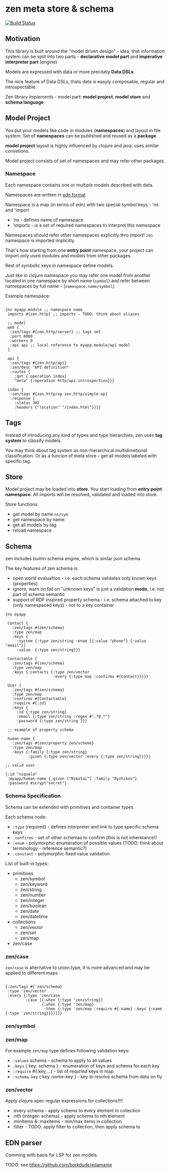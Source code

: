 # zen meta store & schema

[![Build Status](https://travis-ci.org/HealthSamurai/zen.svg?branch=master)](https://travis-ci.org/HealthSamurai/zen)


## Motivation

This library is built around the "model driven design" - idea, that information
system can be split into two parts -
**declarative model part** and **imperative interpreter part** (engine)

Models are expressed with data or more precisely **Data DSLs**.

The nice feature of Data DSLs, thats data is easyly 
composable, regular and introspectable.

Zen library implements - model part:  **model project**, **model store** and **schema language**


## Model Project

You put your models like code in modules (**namespaces**)
and layout in file system. Set of **namespaces** can be published
and reused as a **package**.

**model project** layout is highly influenced by clojure and java,
uses similar convetions.

Model project consists of set of namespaces and may refer other packages.

### Namespace

Each namespace contains one or multiple models described with data.

Namespaces are written in [edn format](https://github.com/edn-format/edn)

Namespace is a map (in terms of edn)
with two special symbol keys  - 'ns  and 'import

* 'ns - defines name of namespace
* 'imports - is a set of required namespaces to interpret this namespace

Namespaces should refer other namespaces explicitly thro import!
`zen` namespace is imported implicitly.

That's how starting from one **entry point** namespace,
your project can import only used modules and models from other packages.

Rest of symbolic keys in namespace define models.

Just like in clojure namespace you may refer one model from another located in one namespace
by short name (`symbol`) and refer between namespaces by full name - (`namespace.name/symbol`)

Example namespace:

```edn

{ns myapp.module ;; namespace name
 imports #{zen.http} ;; imports - TODO: think about aliases
 
 ;; model
 web {
  :zen/tags #{zen.http/server} ;; tags set
  :port 8080
  :workers 8
  :api api ;; local reference to myapp.module/api model
 }
 
 api {
  :zen/tags #{zen.http/api}
  :zen/desc "API definition"
  :routes {
    :get {:operation index}
    "meta" {:operation http/api-introspection}}}

 index {
  :zen/tags #{zen.http/op zen.http/simple-op}
  :response {
    :status 302
    :headers {"location" "/index.html"}}}}
```



## Tags

Instead of introducing any kind of types and type hierarchies,
zen uses **tag system** to classify models.

You may think about tag system as non-hierarchical multidimetional classification.
Or as a funcion of meta store - get all models labeled with specific tag.

## Store

Model project may be loaded into **store**.
You start loading from **entry point namespace**.
All imports will be resolved, validated and loaded into store.

Store functions:
* get model by name `ns/sym`
* get namespace by name
* get all models by tag
* reload namespace


## Schema

zen includes builrin schema engine,
which is sinilar json schema.

The key features of zen schema is:

* open world evalualtion - i.e. each schema validates only known keys (properties)
* ignore, warn on fail on "unknown keys" is just a validation **mode**, i.e.  not part of schema semantic
* support of RDF inspired property schema - i.e. schema attached to key  (only namespaced keys) -  not to a key container

```edn
{ns myapp

 Contact {
   :zen/tags #{zen/schema}
   :type zen/map
   :keys {
     :system {:type zen/string :enum [{:value "phone"} {:value "email"}]
     :value  {:type zen/string}}}

 Contactable {
   :zen/tags #{zen/schema}
   :type zen/map
   :keys {:contacts {:type zen/vector 
                     :every {:type map :confirms #{Contact}}}}}

 User {
   :zen/tags #{zen/schema}
   :type zen/map
   :confirms #{Contactable}
   :require #{:id}
   :keys {
     :id {:type zen/string}
     :email {:type zen/string :regex #".*@.*"}
     :password {:type zen/string }}}

 ;; example of property schema
 
 human-name {
   :zen/tags #{zen/property zen/schema}
   :type zen/map
   :keys {:family {:type zen/string} 
          :given {:type zen/vector :every {:type zen/string}}}}}

;; valid user

{:id "niquola"
 :myapp/human-name {:given ["Nikolai"] :family "Ryzhikov"}
 :password #scrypt"secret"}
```


### Schema Specification

Schema can be extended with primitives and container types.

Each schema node:

* `:type` (required) - defines interpreter and link to type specific schema keys
* `:confirms` - set of other schemas to confirm (this is not inheretance!)
* `:enum` - polymorphic enumeration of possible values (TODO: think about terminology - reference semantic?)
* `:constant` - polymorphic fixed value validation


List of built-in types:

* primitives
  * zen/symbol
  * zen/keyword
  * zen/string
  * zen/number
  * zen/integer
  * zen/boolean
  * zen/date
  * zen/datetime
* collections
  * zen/vector
  * zen/set
  * zen/map
* zen/case

### zen/case

`zen/case` is alternative to union type,
it is more advanced and may be applied to different maps

```edn

{:zen/tags #{'zen/schema}
 :type 'zen/vector
 :every {:type 'zen/case
         :case [{:when {:type 'zen/string}}
                {:when {:type 'zen/map}
                 :then {:type 'zen/map :require #{:name} :keys {:name {:type 'zen/string}}}}]}}

```

### zen/symbol

### zen/map

For example `zen/map` type defines following validation keys:

* `:values`  schema - schema to apply to all values
* `:keys` { key: schema } - enumeration of keys and schema for each key
* `:require` #{:key,...} - list of requried keys in map
* `:schema-key` {:key :some-key } - key to resolve schema from data on fly



### zen/vector

Apply clojure.spec regular expressions for collections!!!!

* :every  schema - apply schema to every element in collection
* :nth {integer: schema} - apply schema to nth element
* :minItems & :maxItems - min/max items in collection 
* :filter - TODO: apply filter to collection, then apply schema to 


## EDN parser

Comming with basis for LSP for zen models. 

TODO: see https://github.com/borkdude/edamame
